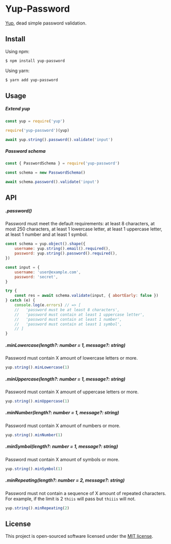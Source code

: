 # Yup-Password

[Yup](https://github.com/jquense/yup), dead simple password validation.


## Install

Using npm:
```sh
$ npm install yup-password
```

Using yarn:
```sh
$ yarn add yup-password
```


## Usage

##### Extend yup
```js
const yup = require('yup')

require('yup-password')(yup)

await yup.string().password().validate('input')
```

##### Password schema
```js
const { PasswordSchema } = require('yup-password')

const schema = new PasswordSchema()

await schema.password().validate('input')
```


## API

##### .password()
Password must meet the default requirements: at least 8 characters, at most 250 characters, at least 1 lowercase letter, at least 1 uppercase letter, at least 1 number and at least 1 symbol.
```js
const schema = yup.object().shape({
    username: yup.string().email().required(),
    password: yup.string().password().required(),
})

const input = {
    username: 'user@example.com',
    password: 'secret',
}

try {
    const res = await schema.validate(input, { abortEarly: false })
} catch (e) {
    console.log(e.errors) // => [
    //   'password must be at least 8 characters',
    //   'password must contain at least 1 uppercase letter',
    //   'password must contain at least 1 number',
    //   'password must contain at least 1 symbol',
    // ]
}
```

##### .minLowercase(length?: number = 1, message?: string)
Password must contain X amount of lowercase letters or more.
```js
yup.string().minLowercase(1)
```

##### .minUppercase(length?: number = 1, message?: string)
Password must contain X amount of uppercase letters or more.
```js
yup.string().minUppercase(1)
```

##### .minNumber(length?: number = 1, message?: string)
Password must contain X amount of numbers or more.
```js
yup.string().minNumber(1)
```

##### .minSymbol(length?: number = 1, message?: string)
Password must contain X amount of symbols or more.
```js
yup.string().minSymbol(1)
```

##### .minRepeating(length?: number = 2, message?: string)
Password must not contain a sequence of X amount of repeated characters. For example, if the limit is 2 `thiis` will pass but `thiiis` will not.
```js
yup.string().minRepeating(2)
```

## License

This project is open-sourced software licensed under the [MIT license](./LICENSE).
